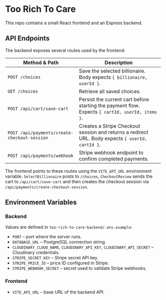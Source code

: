 # Too Rich To Care

This repo contains a small React frontend and an Express backend.

## API Endpoints

The backend exposes several routes used by the frontend:

| Method & Path | Description |
| --- | --- |
| `POST /choices` | Save the selected billionaire. Body expects `{ billionaire, userId }`. |
| `GET /choices` | Retrieve all saved choices. |
| `POST /api/cart/save-cart` | Persist the current cart before starting the payment flow. Expects `{ cartId, userId, items }`. |
| `POST /api/payments/create-checkout-session` | Creates a Stripe Checkout session and returns a redirect URL. Body expects `{ userId, cartId }`. |
| `POST /api/payments/webhook` | Stripe webhook endpoint to confirm completed payments. |

The frontend points to these routes using the `VITE_API_URL` environment variable. `SelectBillionaire` posts to `/choices`, `CheckoutReview` sends the cart to `/api/cart/save-cart` and then creates the checkout session via `/api/payments/create-checkout-session`.

## Environment Variables

### Backend
Values are defined in `too-rich-to-care-backend/.env.example`:

- `PORT` – port where the server runs.
- `DATABASE_URL` – PostgreSQL connection string.
- `CLOUDINARY_CLOUD_NAME`, `CLOUDINARY_API_KEY`, `CLOUDINARY_API_SECRET` – Cloudinary credentials.
- `STRIPE_SECRET_KEY` – Stripe secret API key.
- `STRIPE_PRICE_ID` – price ID configured in Stripe.
- `STRIPE_WEBHOOK_SECRET` – secret used to validate Stripe webhooks.

### Frontend

- `VITE_API_URL` – base URL of the backend API.

